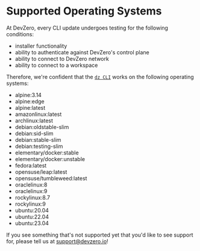 # Supported Operating Systems

At DevZero, every CLI update undergoes testing for the following conditions:
- installer functionality
- ability to authenticate against DevZero's control plane
- ability to connect to DevZero network
- ability to connect to a workspace

Therefore, we're confident that the [`dz CLI`](../../references/terminology.md#cli) works on the following operating systems:
- alpine:3.14
- alpine:edge
- alpine:latest
- amazonlinux:latest
- archlinux:latest
- debian:oldstable-slim
- debian:sid-slim
- debian:stable-slim
- debian:testing-slim
- elementary/docker:stable
- elementary/docker:unstable
- fedora:latest
- opensuse/leap:latest
- opensuse/tumbleweed:latest
- oraclelinux:8
- oraclelinux:9
- rockylinux:8.7
- rockylinux:9
- ubuntu:20.04
- ubuntu:22.04
- ubuntu:23.04

If you see something that's not supported yet that you'd like to see support for, please tell us at [support@devzero.io](mailto:support@devzero.io)!
